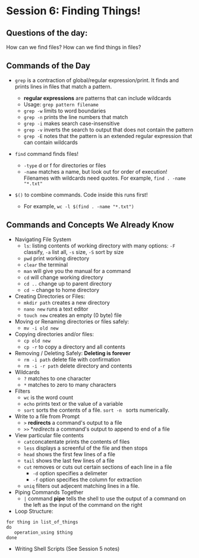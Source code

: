 # Session 6: Finding Things!

## Questions of the day:
How can we find files?
How can we find things in files?

## Commands of the Day
- `grep` is a contraction of global/regular expression/print.  It finds and prints lines in files that match a pattern.
  - **regular expressions** are patterns that can include wildcards
  - Usage: `grep pattern filename`
  - `grep -w` limits to word boundaries
  - `grep -n` prints the line numbers that match
  - `grep -i` makes search case-insensitive
  - `grep -v` inverts the search to output that does not contain the pattern
  - `grep -E` notes that the pattern is an extended regular expression that can contain wildcards

- `find`  command finds files!
  - `-type` d or f for directories or files
  - `-name` matches a name, but look out for order of execution!  Filenames with wildcards need quotes.  For example, `find . -name "*.txt"`
- `$()` to combine commands. Code inside this runs first! 
  - For example, `wc -l $(find . -name "*.txt")`
  

## Commands and Concepts We Already Know
- Navigating File System
  - `ls`: listing contents of working directory with many options: `-F` classify, `-a` list all, `-s` size, `-S` sort by size
  - `pwd` print working directory
  - `clear` the terminal
  - `man` will give you the manual for a command
  - `cd` will change working directory
  - `cd ..` change up to parent directory
  - `cd ~` change to home directory
- Creating Directories or Files:
  - `mkdir path` creates a new directory
  - `nano new` runs a text editor 
  - `touch new` creates an empty (0 byte) file
- Moving or Renaming directories or files safely:
  - `mv -i old new` 
- Copying directories and/or files:  
  - `cp old new` 
  - `cp -r` to copy a directory and all contents
- Removing / Deleting Safely: **Deleting is forever**
  - `rm -i path` delete file with confirmation
  - `rm -i -r path` delete directory and contents    
- Wildcards
  - `?` matches to one character
  - `*` matches to zero to many characters
- Filters 
  - `wc` is the word count 
  - `echo` prints text or the value of a variable
  - `sort` sorts the contents of a file.  `sort -n ` sorts numerically.
- Write to a file from Prompt
  - `>` **redirects** a command's output to a file 
  - `>>` **redirects* a command's output to append to end of a file 
- View particular file contents
  - `cat`concatentate prints the contents of files
  - `less` displays a screenful of the file and then stops
  - `head` shows the first few lines of a file
  - `tail` shows the last few lines of a file
  - `cut` removes or cuts out certain sections of each line in a file
     - `-d` option specifies a delimeter 
     - `-f` option specifies the column for extraction
  - `uniq` filters out adjecent matching lines in a file.
- Piping Commands Together
  - `|` command **pipe** tells the shell to use the output of a command on the left as the input of the command on the right
- Loop Structure: 
```
for thing in list_of_things
do
   operation_using $thing
done
```
- Writing Shell Scripts (See Session 5 notes)


